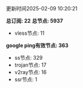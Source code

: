 更新时间2025-02-09 10:20:21

**总订阅: 22**
**总节点: 5937**
- vless节点: 11

**google ping有效节点: 363**
- ss节点: 329
- trojan节点: 17
- v2ray节点: 16
- ssr节点: 1
